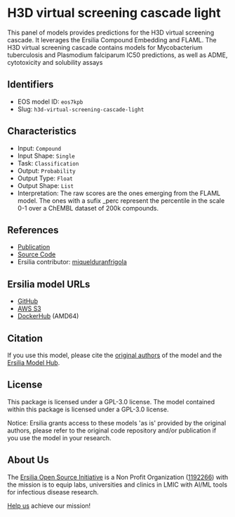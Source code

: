 # H3D virtual screening cascade light

This panel of models provides predictions for the H3D virtual screening cascade. It leverages the Ersilia Compound Embedding and FLAML. The H3D virtual screening cascade contains models for Mycobacterium tuberculosis and Plasmodium falciparum IC50 predictions, as well as ADME, cytotoxicity and solubility assays

## Identifiers

* EOS model ID: `eos7kpb`
* Slug: `h3d-virtual-screening-cascade-light`

## Characteristics

* Input: `Compound`
* Input Shape: `Single`
* Task: `Classification`
* Output: `Probability`
* Output Type: `Float`
* Output Shape: `List`
* Interpretation: The raw scores are the ones emerging from the FLAML model. The ones with a sufix _perc represent the percentile in the scale 0-1 over a ChEMBL dataset of 200k compounds.

## References

* [Publication](https://www.nature.com/articles/s41467-023-41512-2)
* [Source Code](https://github.com/ersilia-os/h3d-screening-cascade-models)
* Ersilia contributor: [miquelduranfrigola](https://github.com/miquelduranfrigola)

## Ersilia model URLs
* [GitHub](https://github.com/ersilia-os/eos7kpb)
* [AWS S3](https://ersilia-models-zipped.s3.eu-central-1.amazonaws.com/eos7kpb.zip)
* [DockerHub](https://hub.docker.com/r/ersiliaos/eos7kpb) (AMD64)

## Citation

If you use this model, please cite the [original authors](https://www.nature.com/articles/s41467-023-41512-2) of the model and the [Ersilia Model Hub](https://github.com/ersilia-os/ersilia/blob/master/CITATION.cff).

## License

This package is licensed under a GPL-3.0 license. The model contained within this package is licensed under a GPL-3.0 license.

Notice: Ersilia grants access to these models 'as is' provided by the original authors, please refer to the original code repository and/or publication if you use the model in your research.

## About Us

The [Ersilia Open Source Initiative](https://ersilia.io) is a Non Profit Organization ([1192266](https://register-of-charities.charitycommission.gov.uk/charity-search/-/charity-details/5170657/full-print)) with the mission is to equip labs, universities and clinics in LMIC with AI/ML tools for infectious disease research.

[Help us](https://www.ersilia.io/donate) achieve our mission!